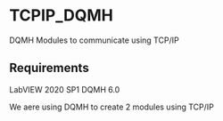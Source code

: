 # TCPIP_DQMH
DQMH Modules to communicate using TCP/IP

## Requirements
LabVIEW 2020 SP1
DQMH 6.0

We aere using DQMH to create 2 modules using TCP/IP
